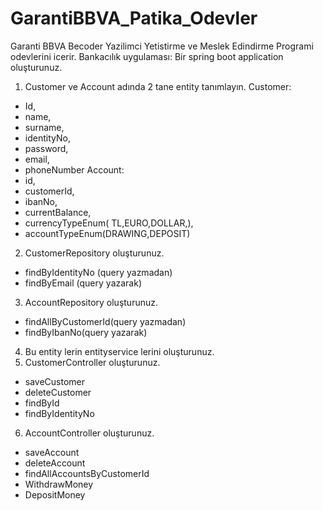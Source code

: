 # GarantiBBVA_Patika_Odevler
 Garanti BBVA Becoder Yazilimci Yetistirme ve Meslek Edindirme Programi odevlerini icerir. 
 Bankacılık uygulaması:
Bir spring boot application oluşturunuz.
1. Customer ve Account adında 2 tane entity tanımlayın.
 Customer:
  - Id,
  - name,
  - surname,
  - identityNo,
  - password,
  - email,
  - phoneNumber
 Account:
  - id,
  - customerId,
  - ibanNo,
  - currentBalance,
  - currencyTypeEnum( TL,EURO,DOLLAR,),
  - accountTypeEnum(DRAWING,DEPOSIT)
 2. CustomerRepository oluşturunuz.
  - findByIdentityNo (query yazmadan)
  - findByEmail (query yazarak)
 3. AccountRepository oluşturunuz.
  - findAllByCustomerId(query yazmadan)
  - findByIbanNo(query yazarak)
 4. Bu entity lerin entityservice lerini oluşturunuz.
 5. CustomerController oluşturunuz.
  - saveCustomer
  - deleteCustomer
  - findById
  - findByIdentityNo
 6. AccountController oluşturunuz.
  - saveAccount
  - deleteAccount
  - findAllAccountsByCustomerId
  - WithdrawMoney
  - DepositMoney
